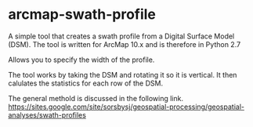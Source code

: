# arcmap-swath-profile
A simple tool that creates a swath profile from a Digital Surface Model (DSM). 
The tool is written for ArcMap 10.x and is therefore in Python 2.7

Allows you to specify the width of the profile. 

The tool works by taking the DSM and rotating it so it is vertical. 
It then calulates the statistics for each row of the DSM. 

The general methold is discussed in the following link.
https://sites.google.com/site/sorsbysj/geospatial-processing/geospatial-analyses/swath-profiles

